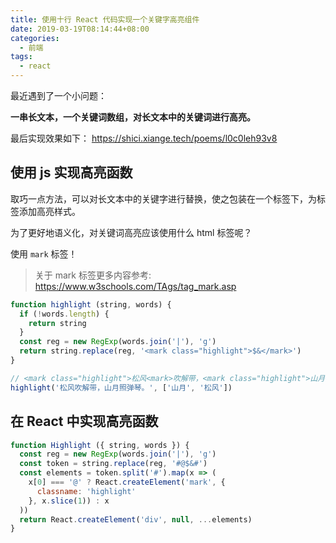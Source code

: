 ```yaml
---
title: 使用十行 React 代码实现一个关键字高亮组件
date: 2019-03-19T08:14:44+08:00
categories:
  - 前端
tags:
  - react
---
```


最近遇到了一个小问题：

**一串长文本，一个关键词数组，对长文本中的关键词进行高亮。**

最后实现效果如下： <https://shici.xiange.tech/poems/l0c0leh93v8>

<!--more-->

## 使用 js 实现高亮函数

取巧一点方法，可以对长文本中的关键字进行替换，使之包装在一个标签下，为标签添加高亮样式。

为了更好地语义化，对关键词高亮应该使用什么 html 标签呢？

使用 `mark` 标签！

> 关于 mark 标签更多内容参考: https://www.w3schools.com/TAgs/tag_mark.asp

```javascript
function highlight (string, words) {
  if (!words.length) {
    return string
  }
  const reg = new RegExp(words.join('|'), 'g')
  return string.replace(reg, '<mark class="highlight">$&</mark>')
}

// <mark class="highlight">松风<mark>吹解带，<mark class="highlight">山月<mark>照弹琴。
highlight('松风吹解带，山月照弹琴。', ['山月', '松风'])
```

## 在 React 中实现高亮函数

```javascript
function Highlight ({ string, words }) {
  const reg = new RegExp(words.join('|'), 'g')
  const token = string.replace(reg, '#@$&#')
  const elements = token.split('#').map(x => (
    x[0] === '@' ? React.createElement('mark', {
      classname: 'highlight'
    }, x.slice(1)) : x
  ))
  return React.createElement('div', null, ...elements)
}
```
